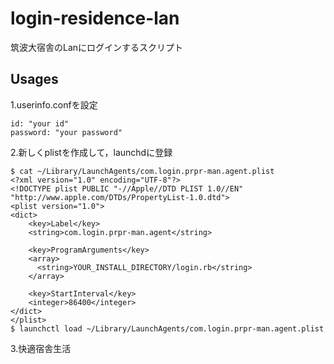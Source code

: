 # login-residence-lan
筑波大宿舎のLanにログインするスクリプト

## Usages

1.userinfo.confを設定
```
id: "your id"
password: "your password"
```

2.新しくplistを作成して，launchdに登録
```
$ cat ~/Library/LaunchAgents/com.login.prpr-man.agent.plist
<?xml version="1.0" encoding="UTF-8"?>
<!DOCTYPE plist PUBLIC "-//Apple//DTD PLIST 1.0//EN" "http://www.apple.com/DTDs/PropertyList-1.0.dtd">
<plist version="1.0">
<dict>
    <key>Label</key>
    <string>com.login.prpr-man.agent</string>

    <key>ProgramArguments</key>
    <array>
      <string>YOUR_INSTALL_DIRECTORY/login.rb</string>
    </array>

    <key>StartInterval</key>
    <integer>86400</integer>
</dict>
</plist>
$ launchctl load ~/Library/LaunchAgents/com.login.prpr-man.agent.plist
```

3.快適宿舎生活
